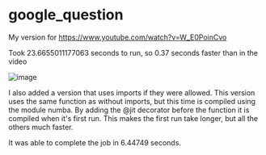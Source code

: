 # google_question
My version for https://www.youtube.com/watch?v=W_E0PoinCvo

Took 23.6655011177063 seconds to run, so 0.37 seconds faster than in the video

![image](https://user-images.githubusercontent.com/67159827/211216678-3f4cca2e-32b3-4c9b-a07c-73396be3e53a.png)

I also added a version that uses imports if they were allowed. This version uses the same function as without imports, but this time is compiled using the module numba. By adding the @jit decorator before the function it is compiled when it's first run. This makes the first run take longer, but all the others much faster.

It was able to complete the job in 6.44749 seconds.
